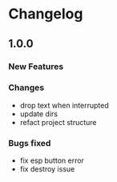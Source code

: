 # Changelog

## 1.0.0

### New Features

### Changes
- drop text when interrupted
- update dirs
- refact project structure

### Bugs fixed
- fix esp button error
- fix destroy issue
